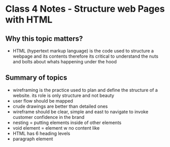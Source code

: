 # Class 4 Notes - Structure web Pages with HTML

## Why this topic matters?

- HTML (hypertext markup language) is the code used to structure a webpage and its contents therefore its critical to understand the nuts and bolts about whats happening under the hood

## Summary of topics

- wireframing is the practice used to plan and define the structure of a website.  its role is only structure and not beauty
- user flow should be mapped
- crude drawings are better than detailed ones
- wireframe should be clear, simple and east to navigate to invoke customer confidence in the brand
- nesting = putting elements inside of other elements
- void element = element w no content like <img>
- HTML has 6 heading levels
- paragraph element <p></p>
